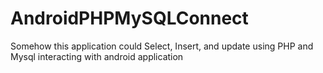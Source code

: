 AndroidPHPMySQLConnect
======================

Somehow this application could Select, Insert, and update using PHP and Mysql interacting with android application
